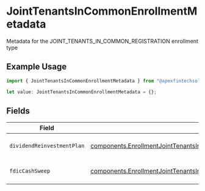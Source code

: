 # JointTenantsInCommonEnrollmentMetadata

Metadata for the JOINT_TENANTS_IN_COMMON_REGISTRATION enrollment type

## Example Usage

```typescript
import { JointTenantsInCommonEnrollmentMetadata } from "@apexfintechsolutions/ascend-sdk/models/components";

let value: JointTenantsInCommonEnrollmentMetadata = {};
```

## Fields

| Field                                                                                                                                                                                      | Type                                                                                                                                                                                       | Required                                                                                                                                                                                   | Description                                                                                                                                                                                | Example                                                                                                                                                                                    |
| ------------------------------------------------------------------------------------------------------------------------------------------------------------------------------------------ | ------------------------------------------------------------------------------------------------------------------------------------------------------------------------------------------ | ------------------------------------------------------------------------------------------------------------------------------------------------------------------------------------------ | ------------------------------------------------------------------------------------------------------------------------------------------------------------------------------------------ | ------------------------------------------------------------------------------------------------------------------------------------------------------------------------------------------ |
| `dividendReinvestmentPlan`                                                                                                                                                                 | [components.EnrollmentJointTenantsInCommonEnrollmentMetadataDividendReinvestmentPlan](../../models/components/enrollmentjointtenantsincommonenrollmentmetadatadividendreinvestmentplan.md) | :heavy_minus_sign:                                                                                                                                                                         | Option to auto-enroll in Dividend Reinvestment; defaults to DIVIDEND_REINVESTMENT_ENROLL                                                                                                   | DIVIDEND_REINVESTMENT_ENROLL                                                                                                                                                               |
| `fdicCashSweep`                                                                                                                                                                            | [components.EnrollmentJointTenantsInCommonEnrollmentMetadataFdicCashSweep](../../models/components/enrollmentjointtenantsincommonenrollmentmetadatafdiccashsweep.md)                       | :heavy_minus_sign:                                                                                                                                                                         | Option to auto-enroll in FDIC cash sweep; defaults to FDIC_CASH_SWEEP_ENROLL                                                                                                               | FDIC_CASH_SWEEP_ENROLL                                                                                                                                                                     |